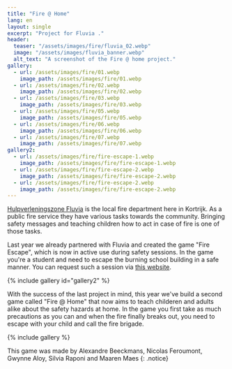 ```yaml
---
title: "Fire @ Home"
lang: en
layout: single
excerpt: "Project for Fluvia ."
header:
  teaser: "/assets/images/fire/fluvia_02.webp"
  image: "/assets/images/fluvia_banner.webp"
  alt_text: "A screenshot of the Fire @ home project."
gallery:
  - url: /assets/images/fire/01.webp
    image_path: /assets/images/fire/01.webp
  - url: /assets/images/fire/02.webp
    image_path: /assets/images/fire/02.webp
  - url: /assets/images/fire/03.webp
    image_path: /assets/images/fire/03.webp
  - url: /assets/images/fire/05.webp
    image_path: /assets/images/fire/05.webp
  - url: /assets/images/fire/06.webp
    image_path: /assets/images/fire/06.webp
  - url: /assets/images/fire/07.webp
    image_path: /assets/images/fire/07.webp
gallery2:
  - url: /assets/images/fire/fire-escape-1.webp
    image_path: /assets/images/fire/fire-escape-1.webp
  - url: /assets/images/fire/fire-escape-2.webp
    image_path: /assets/images/fire/fire-escape-2.webp
  - url: /assets/images/fire/fire-escape-2.webp
    image_path: /assets/images/fire/fire-escape-2.webp
---
```


[Hulpverleningszone Fluvia](https://www.hvzfluvia.be/) is the local fire department here in Kortrijk. As a public fire service they have various tasks towards the community. Bringing safety messages and teaching children how to act in case of fire is one of those tasks.

Last year we already partnered with Fluvia and created the game "Fire Escape", which is now in active use during safety sessions. In the game you're a student and need to escape the burning school building in a safe manner. You can request such a session via [this website](https://www.fire-escape.be/).

{% include gallery id="gallery2" %}

With the success of the last project in mind, this year we've build a second game called "Fire @ Home" that now aims to teach childeren and adults alike about the safety hazards at home. In the game you first take as much precautions as you can and when the fire finally breaks out, you need to escape with your child and call the fire brigade.

{% include gallery %}

This game was made by Alexandre Beeckmans, Nicolas Feroumont, Gwynne Aloy, Silvia Raponi and Maaren Maes
{: .notice}


